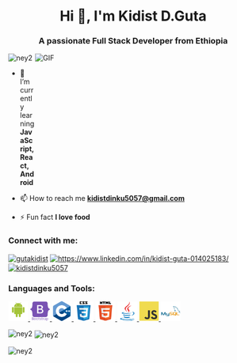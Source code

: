 <h1 align="center">Hi 👋, I'm Kidist D.Guta</h1>
<h3 align="center">A passionate Full Stack Developer from Ethiopia</h3>
<img align="right" alt="GIF" src="https://miro.medium.com/max/1600/0*K2WLMTExLyida7OR.gif" raw="true" width="450" height="280" />
<p align="left"> <img src="https://komarev.com/ghpvc/?username=ney2&label=Profile%20views&color=0e75b6&style=flat" alt="ney2" /> </p>

- 🌱 I’m currently learning **JavaScript, React, Android**

- 📫 How to reach me **kidistdinku5057@gmail.com**

- ⚡ Fun fact **I love food**

<h3 align="left">Connect with me:</h3>
<p align="left">
<a href="https://twitter.com/gutakidist" target="blank"><img align="center" src="https://raw.githubusercontent.com/rahuldkjain/github-profile-readme-generator/master/src/images/icons/Social/twitter.svg" alt="gutakidist" height="30" width="40" /></a>
<a href="https://linkedin.com/in/https://www.linkedin.com/in/kidist-guta-014025183/" target="blank"><img align="center" src="https://raw.githubusercontent.com/rahuldkjain/github-profile-readme-generator/master/src/images/icons/Social/linked-in-alt.svg" alt="https://www.linkedin.com/in/kidist-guta-014025183/" height="30" width="40" /></a>
<a href="https://www.hackerrank.com/kidistdinku5057" target="blank"><img align="center" src="https://raw.githubusercontent.com/rahuldkjain/github-profile-readme-generator/master/src/images/icons/Social/hackerrank.svg" alt="kidistdinku5057" height="30" width="40" /></a>
</p>

<h3 align="left">Languages and Tools:</h3>
<p align="left"> <a href="https://developer.android.com" target="_blank" rel="noreferrer"> <img src="https://raw.githubusercontent.com/devicons/devicon/master/icons/android/android-original-wordmark.svg" alt="android" width="40" height="40"/> </a> <a href="https://getbootstrap.com" target="_blank" rel="noreferrer"> <img src="https://raw.githubusercontent.com/devicons/devicon/master/icons/bootstrap/bootstrap-plain-wordmark.svg" alt="bootstrap" width="40" height="40"/> </a> <a href="https://www.w3schools.com/cpp/" target="_blank" rel="noreferrer"> <img src="https://raw.githubusercontent.com/devicons/devicon/master/icons/cplusplus/cplusplus-original.svg" alt="cplusplus" width="40" height="40"/> </a> <a href="https://www.w3schools.com/css/" target="_blank" rel="noreferrer"> <img src="https://raw.githubusercontent.com/devicons/devicon/master/icons/css3/css3-original-wordmark.svg" alt="css3" width="40" height="40"/> </a> <a href="https://www.w3.org/html/" target="_blank" rel="noreferrer"> <img src="https://raw.githubusercontent.com/devicons/devicon/master/icons/html5/html5-original-wordmark.svg" alt="html5" width="40" height="40"/> </a> <a href="https://www.java.com" target="_blank" rel="noreferrer"> <img src="https://raw.githubusercontent.com/devicons/devicon/master/icons/java/java-original.svg" alt="java" width="40" height="40"/> </a> <a href="https://developer.mozilla.org/en-US/docs/Web/JavaScript" target="_blank" rel="noreferrer"> <img src="https://raw.githubusercontent.com/devicons/devicon/master/icons/javascript/javascript-original.svg" alt="javascript" width="40" height="40"/> </a> <a href="https://www.mysql.com/" target="_blank" rel="noreferrer"> <img src="https://raw.githubusercontent.com/devicons/devicon/master/icons/mysql/mysql-original-wordmark.svg" alt="mysql" width="40" height="40"/> </a> </p>

<p><img align="left" src="https://github-readme-stats.vercel.app/api/top-langs?username=ney2&show_icons=true&locale=en&layout=compact" alt="ney2" /></p>

<p>&nbsp;<img align="center" src="https://github-readme-stats.vercel.app/api?username=ney2&show_icons=true&locale=en" alt="ney2" /></p>

<p><img align="center" src="https://github-readme-streak-stats.herokuapp.com/?user=ney2&" alt="ney2" /></p>
